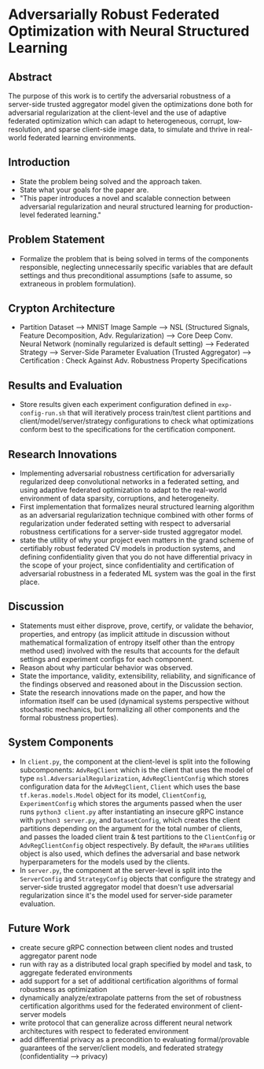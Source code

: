 # Adversarially Robust Federated Optimization with Neural Structured Learning

## Abstract
The purpose of this work is to certify the adversarial robustness of a server-side trusted aggregator model given the optimizations done both for adversarial regularization at the client-level and the use of adaptive federated optimization which can adapt to heterogeneous, corrupt, low-resolution, and sparse client-side image data, to simulate and thrive in real-world federated learning environments.

## Introduction
- State the problem being solved and the approach taken.
- State what your goals for the paper are.
- "This paper introduces a novel and scalable connection between adversarial regularization and neural structured learning for production-level federated learning."

## Problem Statement
- Formalize the problem that is being solved in terms of the components responsible, neglecting unnecessarily specific variables that are default settings and thus preconditional assumptions (safe to assume, so extraneous in problem formulation).

## Crypton Architecture
- Partition Dataset --> MNIST Image Sample --> NSL (Structured Signals, Feature Decomposition, Adv. Regularization) --> Core Deep Conv. Neural Network (nominally regularized is default setting) --> Federated Strategy --> Server-Side Parameter Evaluation (Trusted Aggregator) --> Certification : Check Against Adv. Robustness Property Specifications

## Results and Evaluation
- Store results given each experiment configuration defined in `exp-config-run.sh` that will iteratively process train/test client partitions and client/model/server/strategy configurations to check what optimizations conform best to the specifications for the certification component.

## Research Innovations
- Implementing adversarial robustness certification for adversarially regularized deep convolutional networks in a federated setting, and using adaptive federated optimization to adapt to the real-world environment of data sparsity, corruptions, and heterogeneity. 
- First implementation that formalizes neural structured learning algorithm as an adversarial regularization technique combined with other forms of regularization under federated setting with respect to adversarial robustness certifications for a server-side trusted aggregator model.
- state the utility of why your project even matters in the grand scheme of certifiably robust federated CV models in production systems, and defining confidentiality given that you do not have differential privacy in the scope of your project, since confidentiality and certification of adversarial robustness in a federated ML system was the goal in the first place.
## Discussion
- Statements must either disprove, prove, certify, or validate the behavior, properties, and entropy (as implicit attitude in discussion without mathematical formalization of entropy itself other than the entropy method used) involved with the results that accounts for the default settings and experiment configs for each component.
- Reason about why particular behavior was observed.
- State the importance, validity, extensibility, reliability, and significance of the findings observed and reasoned about in the Discussion section.
- State the research innovations made on the paper, and how the information itself can be used (dynamical systems perspective without stochastic mechanics, but formalizing all other components and the formal robustness properties).

## System Components
- In `client.py`, the component at the client-level is split into the following subcomponents: `AdvRegClient` which is the client that uses the model of type `nsl.AdversarialRegularization`, `AdvRegClientConfig` which stores configuration data for the `AdvRegClient`, `Client` which uses the base `tf.keras.models.Model` object for its model, `ClientConfig`, `ExperimentConfig` which stores the arguments passed when the user runs `python3 client.py` after instantiating an insecure gRPC instance with `python3 server.py`, and `DatasetConfig`, which creates the client partitions depending on the argument for the total number of clients, and passes the loaded client train & test partitions to the `ClientConfig` or `AdvRegClientConfig` object respectively. By default, the `HParams` utilities object is also used, which defines the adversarial and base network hyperparameters for the models used by the clients.
- In `server.py`, the component at the server-level is split into the `ServerConfig` and `StrategyConfig` objects that configure the strategy and server-side trusted aggregator model that doesn't use adversarial regularization since it's the model used for server-side parameter evaluation.

## Future Work
- create secure gRPC connection between client nodes and trusted aggregator parent node
- run with ray as a distributed local graph specified by model and task, to aggregate federated environments
- add support for a set of additional certification algorithms of formal robustness as optimization
- dynamically analyze/extrapolate patterns from the set of robustness certification algorithms used for the federated environment of client-server models
- write protocol that can generalize across different neural network architectures with respect to federated environment
- add differential privacy as a precondition to evaluating formal/provable guarantees of the server/client models, and federated strategy (confidentiality --> privacy)


